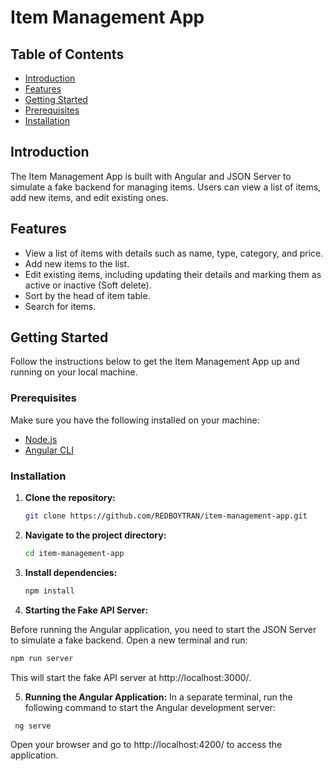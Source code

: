 # Item Management App

## Table of Contents

- [Introduction](#introduction)
- [Features](#features)
- [Getting Started](#getting-started)
- [Prerequisites](#prerequisites)
- [Installation](#installation)

## Introduction

The Item Management App is built with Angular and JSON Server to simulate a fake backend for managing items. Users can view a list of items, add new items, and edit existing ones.

## Features

- View a list of items with details such as name, type, category, and price.
- Add new items to the list.
- Edit existing items, including updating their details and marking them as active or inactive (Soft delete).
- Sort by the head of item table.
- Search for items.

## Getting Started

Follow the instructions below to get the Item Management App up and running on your local machine.

### Prerequisites

Make sure you have the following installed on your machine:

- [Node.js](https://nodejs.org/)
- [Angular CLI](https://cli.angular.io/)

### Installation

1. **Clone the repository:**

   ```bash
   git clone https://github.com/REDBOYTRAN/item-management-app.git
   
2. **Navigate to the project directory:**

   ```bash
   cd item-management-app

3. **Install dependencies:**
   
   ```bash
   npm install

4. **Starting the Fake API Server:**

  Before running the Angular application, you need to start the JSON Server to simulate a fake backend. Open a new terminal and run:

   ```bash
   npm run server
   ```
  This will start the fake API server at http://localhost:3000/.

5. **Running the Angular Application:**
  In a separate terminal, run the following command to start the Angular development server:

  ```bash
   ng serve
  ```
  Open your browser and go to http://localhost:4200/ to access the application.
